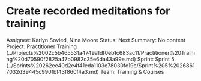 # Create recorded meditations for training

Assignee: Karlyn Sovied, Nina Moore
Status: Next
Summary: No content
Project: Practitioner Training (../Projects%2002c5b465531a4749a1df0eb1c683ac11/Practitioner%20Training%20d70590f2825a47b0982c35e6da43a99e.md)
Sprint: Sprint 5 (../Sprints%20262ee40d2e4f41eda1103e78030fc19c/Sprint%205%20268617032d39445c990fbf43f860f4a3.md)
Team: Training & Courses